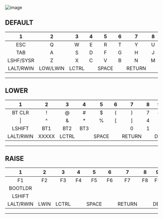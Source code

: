 ![image](https://github.com/slabua/zmk-config-saru48wplus/assets/1002978/505f8489-2e58-49c7-af42-831e2a12670d)

DEFAULT
-----------------------------------------------------------------------------------------------------------------------------------
| 1 | 2 | 3 | 4 | 5 | 6 | 7 | 8 | 9 | 10 | 11 | 12 | 13 |
|:---:|:---:|:---:|:---:|:---:|:---:|:---:|:---:|:---:|:---:|:---:|:---:|:---:|
|   ESC   |    Q    |    W    |    E    |    R    |    T    |    Y    |    U    |    I    |    O    |    P    |    -    |  MUTE   |
|   TAB   |    A    |    S    |    D    |    F    |    G    |    H    |    J    |    K    |    L    |    ;    |    '    |  PRINT  |
|LSHF/SYSR|    Z    |    X    |    C    |    V    |    B    |    N    |    M    |    ,    |    .    |    /    |   UP    | RSHIFT  |
|LALT/RWIN|LOW/LWIN |  LCTRL  |         |  SPACE  |         | RETURN  |         |BACKSPACE|RAI/RALT |  LEFT   |  DOWN   |  RIGHT  |
-----------------------------------------------------------------------------------------------------------------------------------

LOWER
-----------------------------------------------------------------------------------------------------------------------------------
| 1 | 2 | 3 | 4 | 5 | 6 | 7 | 8 | 9 | 10 | 11 | 12 | 13 |
|:---:|:---:|:---:|:---:|:---:|:---:|:---:|:---:|:---:|:---:|:---:|:---:|:---:|
| BT CLR  |    !    |    @    |    #    |    $    |    (    |    )    |    7    |    8    |    9    |    *    |    -    |ZOOMRESET|
|   \|    |    ^    |    &    |    *    |    %    |    [    |    ]    |    4    |    5    |    6    |    /    |    +    |  PgUP   |
| LSHIFT  |   BT1   |   BT2   |   BT3   |         |         |    0    |    1    |    2    |    3    |    .    |    =    |  PgDN   |
|LALT/RWIN|  XXXXX  |  LCTRL  |         |  SPACE  |         | RETURN  |         |   DEL   |  RALT   |         |         | RETURN  |
-----------------------------------------------------------------------------------------------------------------------------------

RAISE
-----------------------------------------------------------------------------------------------------------------------------------
| 1 | 2 | 3 | 4 | 5 | 6 | 7 | 8 | 9 | 10 | 11 | 12 | 13 |
|:---:|:---:|:---:|:---:|:---:|:---:|:---:|:---:|:---:|:---:|:---:|:---:|:---:|
|   F1    |   F2    |   F3    |   F4    |   F5    |   F6    |   F7    |   F8    |   F9    |   F10   |   F11   |   F12   |         |
| BOOTLDR |         |         |         |         |         |         |         |         |         |    `    |    ~    |  HOME   |
| LSHIFT  |         |         |         |         |         |         |         |         |         |    \    |         |   END   |
|LALT/RWIN|  LWIN   |  LCTRL  |         |  SPACE  |         | RETURN  |         |   DEL   |  XXXXX  |         |         |         |
-----------------------------------------------------------------------------------------------------------------------------------
